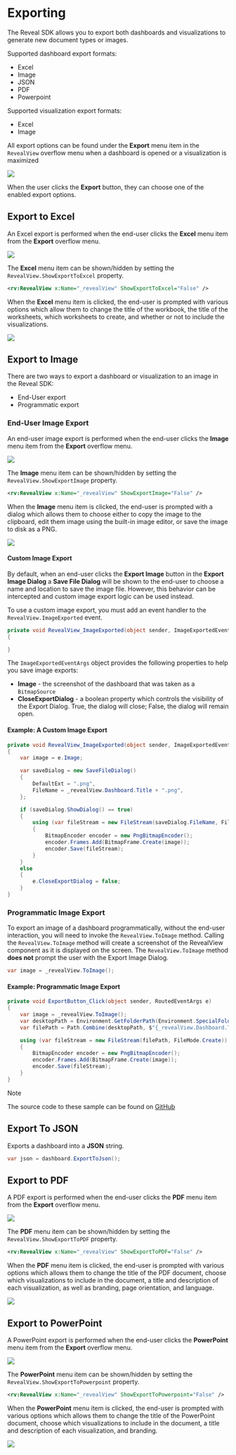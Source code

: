 # Exporting

The Reveal SDK allows you to export both dashboards and visualizations to generate new document types or images.

Supported dashboard export formats:
- Excel
- Image
- JSON
- PDF
- Powerpoint

Supported visualization export formats:
- Excel
- Image

All export options can be found under the **Export** menu item in the `RevealView` overflow menu when a dashboard is opened or a visualization is maximized

![](images/export-menu-item.jpg)

When the user clicks the **Export** button, they can choose one of the enabled export options.

## Export to Excel
An Excel export is performed when the end-user clicks the **Excel** menu item from the **Export** overflow menu.

![](images/export-excel.jpg)

The **Excel** menu item can be shown/hidden by setting the `RevealView.ShowExportToExcel` property.

```xml
<rv:RevealView x:Name="_revealView" ShowExportToExcel="False" />
```

When the **Excel** menu item is clicked, the end-user is prompted with various options which allow them to change the title of the workbook, the title of the worksheets, which worksheets to create, and whether or not to include the visualizations.

![](images/export-excel-options.jpg)


## Export to Image
There are two ways to export a dashboard or visualization to an image in the Reveal SDK:
- End-User export
- Programmatic export

### End-User Image Export
An end-user image export is performed when the end-user clicks the **Image** menu item from the **Export** overflow menu.

![](images/export-image.jpg)

The **Image** menu item can be shown/hidden by setting the `RevealView.ShowExportImage` property.

```xml
<rv:RevealView x:Name="_revealView" ShowExportImage="False" />
```

When the **Image** menu item is clicked, the end-user is prompted with a dialog which allows them to choose either to copy the image to the clipboard, edit them image using the built-in image editor, or save the image to disk as a PNG.

![](images/export-image-options.jpg)

#### Custom Image Export
By default, when an end-user clicks the **Export Image** button in the **Export Image Dialog** a **Save File Dialog** will be shown to the end-user to choose a name and location to save the image file. However, this behavior can be intercepted and custom image export logic can be used instead.

To use a custom image export, you must add an event handler to the `RevealView.ImageExported` event.

```cs
private void RevealView_ImageExported(object sender, ImageExportedEventArgs e)
{

}
```

The `ImageExportedEventArgs` object provides the following properties to help you save image exports:
- **Image** - the screenshot of the dashboard that was taken as a `BitmapSource`
- **CloseExportDialog** - a boolean property which controls the visibility of the Export Dialog. True, the dialog will close; False, the dialog will remain open.

#### Example: A Custom Image Export

```cs
private void RevealView_ImageExported(object sender, ImageExportedEventArgs e)
{
    var image = e.Image;

    var saveDialog = new SaveFileDialog()
    {
        DefaultExt = ".png",
        FileName = _revealView.Dashboard.Title + ".png",
    };

    if (saveDialog.ShowDialog() == true)
    {
        using (var fileStream = new FileStream(saveDialog.FileName, FileMode.Create))
        {
            BitmapEncoder encoder = new PngBitmapEncoder();
            encoder.Frames.Add(BitmapFrame.Create(image));
            encoder.Save(fileStream);
        }
    }
    else
    {
        e.CloseExportDialog = false;
    }
}

```

### Programmatic Image Export
To export an image of a dashboard programmatically, without the end-user interaction, you will need to invoke the `RevealView.ToImage` method. Calling the `RevealView.ToImage` method will create a screenshot of the RevealView component as it is displayed on the screen. The ``RevealView.ToImage`` method **does not** prompt the user with the Export Image Dialog.

```cs
var image = _revealView.ToImage();
```

#### Example: Programmatic Image Export

```cs
private void ExportButton_Click(object sender, RoutedEventArgs e)
{
    var image = _revealView.ToImage();
    var desktopPath = Environment.GetFolderPath(Environment.SpecialFolder.DesktopDirectory);
    var filePath = Path.Combine(desktopPath, $"{_revealView.Dashboard.Title}.png");

    using (var fileStream = new FileStream(filePath, FileMode.Create))
    {
        BitmapEncoder encoder = new PngBitmapEncoder();
        encoder.Frames.Add(BitmapFrame.Create(image));
        encoder.Save(fileStream);
    }            
}
```

> [!NOTE]
> The source code to these sample can be found on [GitHub](https://github.com/RevealBi/sdk-samples-wpf/tree/master/Exporting-Image)

## Export To JSON
Exports a dashboard into a **JSON** string.

```cs
var json = dashboard.ExportToJson();
```

## Export to PDF
A PDF export is performed when the end-user clicks the **PDF** menu item from the **Export** overflow menu.

![](images/export-pdf.jpg)

The **PDF** menu item can be shown/hidden by setting the `RevealView.ShowExportToPDF` property.

```xml
<rv:RevealView x:Name="_revealView" ShowExportToPDF="False" />
```

When the **PDF** menu item is clicked, the end-user is prompted with various options which allows them to change the title of the PDF document, choose which visualizations to include in the document, a title and description of each visualization, as well as branding, page orientation, and language.

![](images/export-pdf-options.jpg)

## Export to PowerPoint
A PowerPoint export is performed when the end-user clicks the **PowerPoint** menu item from the **Export** overflow menu. 

![](images/export-powerpoint.jpg)

The **PowerPoint** menu item can be shown/hidden by setting the `RevealView.ShowExportToPowerpoint` property.

```xml
<rv:RevealView x:Name="_revealView" ShowExportToPowerpoint="False" />
```

When the **PowerPoint** menu item is clicked, the end-user is prompted with various options which allows them to change the title of the PowerPoint document, choose which visualizations to include in the document, a title and description of each visualization, and branding.

![](images/export-powerpoint-options.jpg)